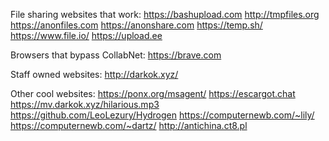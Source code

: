 File sharing websites that work: 
https://bashupload.com 
http://tmpfiles.org 
https://anonfiles.com 
https://anonshare.com 
https://temp.sh/ 
https://www.file.io/ 
https://upload.ee 

Browsers that bypass CollabNet: 
https://brave.com 

Staff owned websites: 
http://darkok.xyz/ 


Other cool websites: 
https://ponx.org/msagent/ 
https://escargot.chat 
https://mv.darkok.xyz/hilarious.mp3 
https://github.com/LeoLezury/Hydrogen 
https://computernewb.com/~lily/ 
https://computernewb.com/~dartz/ 
http://antichina.ct8.pl 
